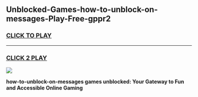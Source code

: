 
## Unblocked-Games-how-to-unblock-on-messages-Play-Free-gppr2
<h3>
<a href="https://premium76.site?title=how-to-unblock-on-messages&ref=20M">CLICK TO PLAY</a></h3>
<hr>

<h3>
<a href="https://premium76.site?title=how-to-unblock-on-messages&ref=20M">CLICK 2 PLAY</a>
  
</h3>

<a href="https://premium76.site?title=how-to-unblock-on-messages&ref=19M"><img src="https://clearcache.store/games.png"></a>


**how-to-unblock-on-messages games unblocked: Your Gateway to Fun and Accessible Online Gaming**
